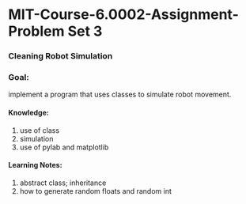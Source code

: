 # MIT-Course-6.0002-Assignment-Problem Set 3

### Cleaning Robot Simulation

### Goal: 
implement a program that uses classes to simulate robot movement. 

#### Knowledge: 
1. use of class
2. simulation
3. use of pylab and matplotlib

#### Learning Notes: 
1. abstract class; inheritance
2. how to generate random floats and random int